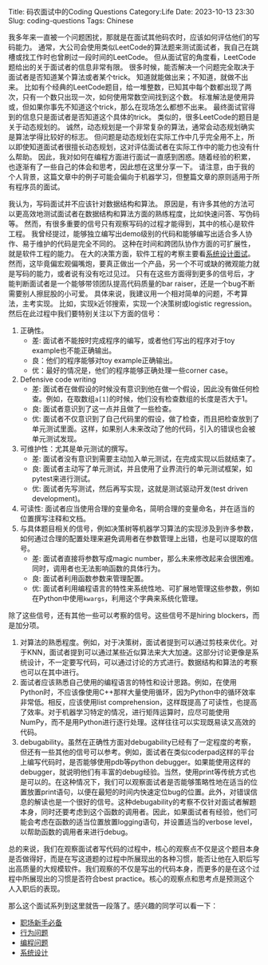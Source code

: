 Title: 码农面试中的Coding Questions
Category:Life
Date: 2023-10-13 23:30
Slug: coding-questions
Tags: Chinese

我多年来一直被一个问题困扰，那就是在面试其他码农时，应该如何评估他们的写码能力。
通常，大公司会使用类似LeetCode的算法题来测试面试者，我自己在跳槽或找工作时也曾刷过一段时间的LeetCode。
但从面试官的角度看，LeetCode题给出的关于面试者的信息非常有限。
很多时候，能否解决一个问题完全取决于面试者是否知道某个算法或者某个trick。
知道就能做出来；不知道，就做不出来。
比如有个经典的LeetCode题目，给一堆整数，已知其中每个数都出现了两次，只有一个数只出现一次，如何使用常数空间找到这个数。
标准解法是使用异或，但如果你事先不知道这个trick，那么在现场怎么都想不出来。
最终面试官得到的信息只是面试者是否知道这个具体的trick。
类似的，很多LeetCode的题目是关于动态规划的。
诚然，动态规划是一个非常复杂的算法，通常会动态规划确实是算法学得比较好的标志。
但问题是动态规划在实际工作中几乎完全用不上，所以即使知道面试者很擅长动态规划，这对评估面试者在实际工作中的能力也没有什么帮助。
因此，我对如何在编程方面进行面试一直感到困惑。随着经验的积累，也逐渐有了一些自己的体会和思考，因此想在这里分享一下。
请注意，由于我的个人背景，这篇文章中的例子可能会偏向于机器学习，但整篇文章的原则适用于所有程序员的面试。

我认为，写码面试并不应该针对数据结构和算法。
原因是，有许多其他的方法可以更高效地测试面试者在数据结构和算法方面的熟练程度，比如快速问答、写伪码等。
然而，有很多重要的信号只有观察写码的过程才能得到，其中的核心是软件工程。
我曾经提过，能够独立编写出demo级别的代码和能够编写出适合多人协作、易于维护的代码是完全不同的。
这种在时间和跨团队协作方面的可扩展性，就是软件工程的能力。
在大的决策方面，软件工程的考察主要看[系统设计面试](/ML-system-design-interview.html)。
然而，这毕竟偏宏观偏嘴炮，要真正做出一个产品，另一个不可或缺的微观能力就是写码的能力，或者说有没有吃过见过。
只有在这些方面得到更多的信号后，才能判断面试者是一个能够带领团队提高代码质量的bar raiser，还是一个bug不断需要别人擦屁股的小可爱。
具体来说，我建议用一个相对简单的问题，不考算法，主考实现。
比如，实现k近邻搜索，实现一个决策树或logistic regression。然后在此过程中我们要特别关注以下方面的信号：

1. 正确性。
    * 差: 面试者不能按时完成程序的编写，或者他们写出的程序对于toy example也不能正确输出。
    * 良：他们的程序能够对toy example正确输出。
    * 优：最好的情况是，他们的程序能够正确处理一些corner case。
2. Defensive code writing
    * 差: 面试者在做假设的时候没有意识到他在做一个假设，因此没有做任何检查。例如，在取数组`a[1]`的时候，他们没有检查数组的长度是否大于1。
    * 良: 面试者意识到了这一点并且做了一些检查。
    * 优: 面试者不仅意识到了自己代码里的假设，做了检查，而且把检查放到了单元测试里面。这样，如果别人未来改动了他的代码，引入的错误也会被单元测试发现。
3. 可维护性：尤其是单元测试的撰写。
    * 差: 面试者没有意识到需要主动加入单元测试，在完成实现以后就结束了。
    * 良: 面试者主动写了单元测试，并且使用了业界流行的单元测试框架，如pytest来进行测试。
    * 优: 面试者先写测试，然后再写实现，这就是测试驱动开发(test driven development)。
4. 可读性: 面试者应当使用合理的变量命名，简明合理的变量命名，并在适当的位置撰写注释和文档。
5. 与具体题目相关的信号，例如决策树等机器学习算法的实现涉及到许多参数，如何通过合理的配置处理来避免调用者在参数管理上出错，也是可以提取的信号。
    * 差: 面试者直接将参数写成magic number，那么未来修改起来会很困难。同时，调用者也无法影响函数的具体行为。
    * 良: 面试者利用函数参数来管理配置。
    * 优: 面试者利用编程语言的特性来系统性地、可扩展地管理这些参数，例如在Python中使用`kwargs`，利用这个字典来系统化管理。

除了这些信号，还有其他一些可以考察的信号。这些信号不是hiring blockers，而是加分项。

1. 对算法的熟悉程度。例如，对于决策树，面试者提到可以通过剪枝来优化。对于KNN，面试者提到可以通过某些近似算法来大大加速。这部分讨论更像是系统设计，不一定要写代码，可以通过讨论的方式进行。数据结构和算法的考察也可以在其中进行。
2. 面试者应该熟悉自己使用的编程语言的特性和设计思路。例如，在使用Python时，不应该像使用C++那样大量使用循环，因为Python中的循环效率非常低。相反，应该使用list comprehension，这样既提高了可读性，也提高了效率。对于机器学习特定的情况，进行矩阵运算时，应尽可能使用NumPy，而不是用Python进行逐行处理。这样往往可以实现既易读又高效的代码。
3. debugability。虽然在正确性方面对debugability已经有了一定程度的考察，但还有一些其他的信号可以参考。例如，面试者在类似coderpad这样的平台上编写代码时，是否能够使用pdb等python debugger。如果能使用这样的debugger，就说明他们有丰富的debug经验。当然，使用print等传统方式也是可以的。在这种情况下，我们可以观察面试者是否能够策略性地在适当的位置放置print语句，以便在最短的时间内快速定位bug的位置。此外，对错误信息的解读也是一个很好的信号。这种debugability的考察不仅针对面试者解题本身，同时还要考虑到这个函数的调用者。因此，如果面试者有经验，他们可能会考虑在函数的适当位置放置logging语句，并设置适当的verbose level，以帮助函数的调用者来进行debug。

总的来说，我们在观察面试者写代码的过程中，核心的观察点不仅是这个题目本身是否做得好，而是在写这道题的过程中所展现出的各种习惯，能否让他在入职后写出高质量的大规模软件。我们观察的不仅是写出的代码本身，而更多的是在这个过程中所展现出的习惯是否符合best practice。核心的观察点和思考点是预测这个人入职后的表现。

那么这个面试系列到这里就告一段落了。感兴趣的同学可以看一下：

* [职场新手必备](/new-employee-suggestions.html)
* [行为问题](/behavior-questions.html)
* [编程问题](/coding-questions.html)
* [系统设计](/ML-system-design-interview.html)